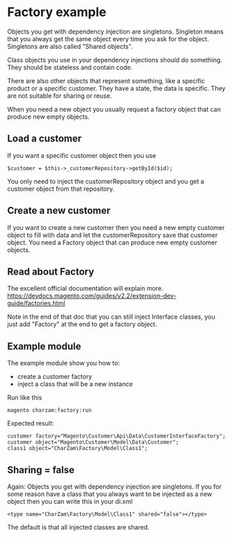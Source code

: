 Factory example
===============
Objects you get with dependency injection are singletons. Singleton means that you always get the same object every time you ask for the object.
Singletons are also called "Shared objects".

Class objects you use in your dependency injections should do something. They should be stateless and contain code.

There are also other objects that represent something, like a specific product or a specific customer.
They have a state, the data is specific. They are not suitable for sharing or reuse.

When you need a new object you usually request a factory object that can produce new empty objects.

Load a customer
---------------
If you want a specific customer object then you use
```
$customer = $this->_customerRepository->getById($id);
```
You only need to inject the customerRepository object and you get a customer object from that repository.

Create a new customer
---------------------
If you want to create a new customer then you need a new empty customer object to fill with data and let the customerRepository save that customer object.
You need a Factory object that can produce new empty customer objects.

Read about Factory
------------------
The excellent official documentation will explain more.
https://devdocs.magento.com/guides/v2.2/extension-dev-guide/factories.html

Note in the end of that doc that you can still inject Interface classes, you just add "Factory" at the end to get a factory object.

Example module
--------------
The example module show you how to:
* create a customer factory
* inject a class that will be a new instance

Run like this
```
magento charzam:factory:run
```

Expected result:
```
customer factory="Magento\Customer\Api\Data\CustomerInterfaceFactory"; 
customer object="Magento\Customer\Model\Data\Customer"; 
class1 object="CharZam\Factory\Model\Class1";
```

Sharing = false
---------------
Again: Objects you get with dependency injection are singletons.
If you for some reason have a class that you always want to be injected as a new object then you can write this in your di.xml

```
<type name="CharZam\Factory\Model\Class1" shared="false"></type>
```

The default is that all injected classes are shared.
